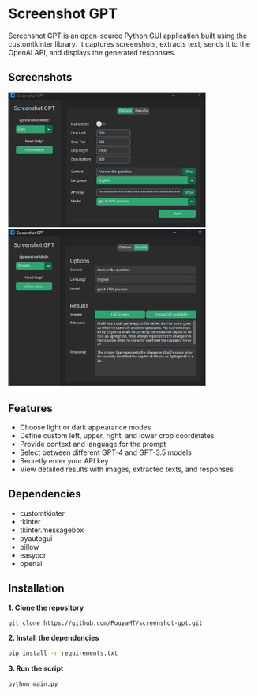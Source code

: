 # Screenshot GPT
Screenshot GPT is an open-source Python GUI application built using the customtkinter library. It captures screenshots, extracts text, sends it to the OpenAI API, and displays the generated responses.

## Screenshots
<img src="screenshots/options.png" alt="Options" width="400"/>
<img src="screenshots/results.png" alt="Results" width="400"/>

## Features
* Choose light or dark appearance modes
* Define custom left, upper, right, and lower crop coordinates
* Provide context and language for the prompt
* Select between different GPT-4 and GPT-3.5 models
* Secretly enter your API key
* View detailed results with images, extracted texts, and responses

## Dependencies
* customtkinter
* tkinter
* tkinter.messagebox
* pyautogui
* pillow
* easyocr
* openai
  
## Installation
**1. Clone the repository**
```bash
git clone https://github.com/PouyaMT/screenshot-gpt.git
```

**2. Install the dependencies**
```bash
pip install -r requirements.txt
```

**3. Run the script**
```bash
python main.py
```
